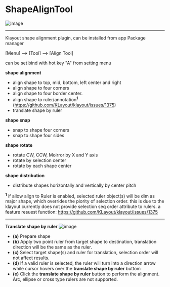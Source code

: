 # ShapeAlignTool

![image](https://github.com/s910324/ShapeAlignTool/assets/1561043/38759453-72ed-40c7-80b7-283d5524d2ee)

----
Klayout shape alignment plugin, can be installed from app Package manager

[Menu] --> [Tool] --> [Align Tool]

can be set bind with hot key "A" from setting menu

<b>shape alignment</b>
* align shape to top, mid, bottom, left center and right
* align shape to four corners
* align shape to four border center.
* align shape to ruler/annotation<b><sup>1<sup></b> (https://github.com/KLayout/klayout/issues/1375)
* translate shape by ruler

<b>shape snap</b>
* snap to shape four corners
* snap to shape four sides

<b>shape rotate</b>
* rotate CW, CCW, Moirror by X and Y axis
* rotate by selection center
* rotate by each shape center

<b>shape distribution</b>
* distribute shapes horizontally and vertically by center pitch

<b><sup>1<sup></b> if allow align to Ruler is enabled, selected ruler object(s) will be dim as major shape, which overrides the piority of selection order.
this is due to the klayout currently does not provide selection seq order attribute to rulers.
a feature resuest function: https://github.com/KLayout/klayout/issues/1375


----
<b> Translate shape by ruler</b>
![image](https://github.com/s910324/ShapeAlignTool/assets/1561043/ab60eb85-8a63-4f9f-969f-66153c63c9df)


- **(a)** Prepare shape
- **(b)** Apply two point ruler from target shape to destination, translation direction will be the same as the ruler.
- **(c)** Select target shape(s) and ruler for translation, selection order will not affect results.
- **(d)** If a valid ruler is selected, the ruler will turn into a direction arrow while cursor hovers over the **translate shape by ruler** buttom
- **(e)** Click the **translate shape by ruler** button to perform the alignment.
Arc, ellipse or cross type rulers are not supported.

